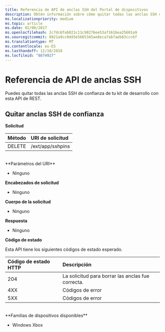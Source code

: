 ```yaml
---
title: Referencia de API de anclas SSH del Portal de dispositivos
description: Obtén información sobre cómo quitar todas las anclas SSH de confianza mediante programación.
ms.localizationpriority: medium
ms.topic: article
ms.date: 02/08/2017
ms.openlocfilehash: 2c7dc6fab021c11c98276ee53af161bea25601a9
ms.sourcegitcommit: 8921a9cc0dd3e5665345ae8eca7ab7aeb83ccc6f
ms.translationtype: MT
ms.contentlocale: es-ES
ms.lasthandoff: 12/10/2018
ms.locfileid: "8874927"
---
```

# <a name="ssh-pins-api-reference"></a>Referencia de API de anclas SSH
Puedes quitar todas las anclas SSH de confianza de tu kit de desarrollo con esta API de REST.

## <a name="remove-trusted-ssh-pins"></a>Quitar anclas SSH de confianza

**Solicitud**

Método      | URI de solicitud
:------     | :-----
DELETE | /ext/app/sshpins
<br />
**Parámetros del URI**

- Ninguno

**Encabezados de solicitud**

- Ninguno

**Cuerpo de la solicitud**   

- Ninguno

**Respuesta**   

- Ninguno 

**Código de estado**

Esta API tiene los siguientes códigos de estado esperado.

Código de estado HTTP      | Descripción
:------     | :-----
204 | La solicitud para borrar las anclas fue correcta.
4XX | Códigos de error
5XX | Códigos de error

<br />
**Familias de dispositivos disponibles**

* Windows Xbox

